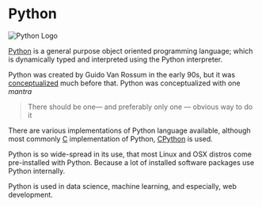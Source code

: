 # Python


![Python Logo][logo]

[logo]: https://cloud.githubusercontent.com/assets/5607371/13463975/cc18b26e-e0b4-11e5-8a52-e1123a8871b6.png

[Python](https://www.python.org/) is a general purpose object oriented programming language; which is dynamically typed and interpreted using the Python interpreter.

Python was created by Guido Van Rossum in the early 90s, but it was [conceptualized](https://en.wikipedia.org/wiki/History_of_Python) much before that. Python was conceptualized with one _mantra_
> There should be one— and preferably only one — obvious way to do it

There are various implementations of Python language available, although most commonly [C](https://en.wikipedia.org/wiki/C_(programming_language)) implementation of Python, [CPython](https://github.com/python/cpython) is used.

Python is so wide-spread in its use, that most Linux and OSX distros come pre-installed with Python. Because a lot of installed software packages use Python internally.

Python is used in data science, machine learning, and especially, web development.